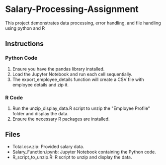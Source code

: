 # Salary-Processing-Assignment
This project demonstrates data processing, error handling, and file handling using python and R

## Instructions

### Python Code
1. Ensure you have the pandas library installed.
2. Load the Jupyter Notebook and run each cell sequentially.
3. The export_employee_details function will create a CSV file with employee details and zip it.

### R Code
1. Run the unzip_display_data.R script to unzip the "Employee Profile" folder and display the data.
2. Ensure the necessary R packages are installed.

## Files
- Total.csv.zip: Provided salary data.
- Salary_Function.ipynb: Jupyter Notebook containing the Python code.
- R_script_to_unzip.R: R script to unzip and display the data.

